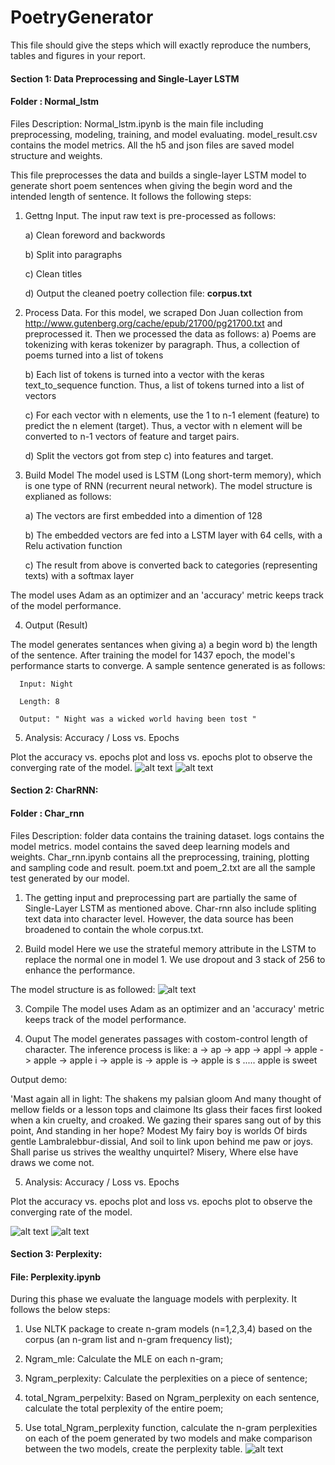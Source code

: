 # PoetryGenerator

This file should give the steps which will exactly reproduce the numbers, tables and figures in your report.

#### Section 1: Data Preprocessing and Single-Layer LSTM
#### Folder : Normal_lstm

Files Description:
Normal_lstm.ipynb is the main file including preprocessing, modeling, training, and model evaluating.
model_result.csv contains the model metrics.
All the h5 and json files are saved model structure and weights.


This file preprocesses the data and builds a single-layer LSTM model to generate short poem sentences when giving the begin word and the intended length of sentence. It follows the following steps: 


1. Gettng Input. The input raw text is pre-processed as follows:

    a) Clean foreword and backwords

    b) Split into paragraphs

    c) Clean titles
    
    d) Output the cleaned poetry collection file: **corpus.txt**

2. Process Data.  For this model, we scraped Don Juan collection from http://www.gutenberg.org/cache/epub/21700/pg21700.txt and preprocessed it. Then we processed the data as follows:
    a) Poems are tokenizing with keras tokenizer by paragraph. Thus, a collection of poems turned into a list of tokens

    b) Each list of tokens is turned into a vector with the keras text_to_sequence function. Thus, a list of tokens turned into a list of vectors
  
    c) For each vector with n elements, use the 1 to n-1 element (feature) to predict the n element (target). Thus, a vector with n element will be converted to n-1 vectors of feature and target pairs. 
  
    d) Split the vectors got from step c) into features and target.
  
  
3. Build Model 
The model used is LSTM (Long short-term memory), which is one type of RNN (recurrent neural network). The model structure is explianed as follows:

    a) The vectors are first embedded into a dimention of 128 

    b) The embedded vectors are fed into a LSTM layer with 64 cells, with a Relu activation function

    c) The result from above is converted back to categories (representing texts) with a softmax layer 
  
The model uses Adam as an optimizer and an 'accuracy' metric keeps track of the model performance. 


4. Output (Result)

The model generates sentances when giving a) a begin word b) the length of the sentence. After training the model for 1437 epoch, the model's performance starts to converge. A sample sentence generated is as follows:

      Input: Night

      Length: 8 

      Output: " Night was a wicked world having been tost " 


5. Analysis: Accuracy / Loss vs. Epochs

Plot the accuracy vs. epochs plot and loss vs. epochs plot to observe the converging rate of the model.
![alt text](https://github.com/sayayangnu/PoetryGenerator/blob/master/img/accuracy1.jpeg "SingleLSTM Accuracy vs. Epochs")
![alt text](https://github.com/sayayangnu/PoetryGenerator/blob/master/img/loss1.jpeg "SingleLSTM Loss vs. Epochs")

#### Section 2: CharRNN:
#### Folder : Char_rnn 

Files Description:
folder data contains the training dataset.
logs contains the model metrics.
model contains the saved deep learning models and weights.
Char_rnn.ipynb contains all the preprocessing, training, plotting and sampling code and result.
poem.txt and poem_2.txt are all the sample test generated by our model.

1. The getting input and preprocessing part are partially the same of Single-Layer LSTM as mentioned above. Char-rnn also include spliting text data into character level. However, the data source has been broadened to contain the whole corpus.txt.

2. Build model
 Here we use the strateful memory attribute in the LSTM to replace the normal one in model 1. We use dropout and 3 stack of 256 to enhance the performance.
 
 The model structure is as followed:
![alt text](https://github.com/sayayangnu/PoetryGenerator/blob/master/img/CharRNN.jpeg "Model Structure")

3. Compile
The model uses Adam as an optimizer and an 'accuracy' metric keeps track of the model performance. 

4. Ouput
The model generates passages with costom-control length of character. 
The inference process is like:
a -> ap -> app -> appl -> apple -> apple  -> apple i -> apple is -> apple is  -> apple is s ..... apple is sweet


Output demo:

'Mast again all in light:
  The shakens my palsian gloom
  And many thought of mellow fields or a lesson tops and claimone
  Its glass their faces first looked when a kin cruelty, and croaked.
  We gazing their spares sang out of by this point,
  And standing in her hope?
  Modest My fairy boy is worlds
  Of birds gentle Lambralebbur-dissial,
    And soil to link upon behind me paw or joys.
  Shall parise us strives the wealthy unquirtel? Misery,
  Where else have draws we come not.


5. Analysis: Accuracy / Loss vs. Epochs

Plot the accuracy vs. epochs plot and loss vs. epochs plot to observe the converging rate of the model.

![alt text](https://github.com/sayayangnu/PoetryGenerator/blob/master/img/accuracy2.jpeg "CharRNN Accuracy vs. Epochs")
![alt text](https://github.com/sayayangnu/PoetryGenerator/blob/master/img/loss2.jpeg "CharRNN Loss vs. Epochs")





#### Section 3: Perplexity: 
#### File: Perplexity.ipynb
During this phase we evaluate the language models with perplexity. It follows the below steps:

1. Use NLTK package to create n-gram models (n=1,2,3,4) based on the corpus (an n-gram list and n-gram frequency list); 

2. Ngram_mle: Calculate the MLE on each n-gram; 

3. Ngram_perplexity: Calculate the perplexities on a piece of sentence;

4. total_Ngram_perpelxity: Based on Ngram_perplexity on each sentence, calculate the total perplexity of the entire poem;

5. Use total_Ngram_perplexity function, calculate the n-gram perplexities on each of the poem generated by two models and make comparison between the two models, create the perplexity table.
![alt text](https://github.com/sayayangnu/PoetryGenerator/blob/master/img/perplexity_table.PNG "Perplexity Table")


